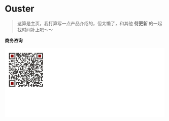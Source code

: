 # Ouster

> 这算是主页，我打算写一点产品介绍的，但太懒了，和其他 **待更新** 的一起找时间补上吧～～





**商务咨询**

![买雷达请扫二维码](imgs_market/wechat-qr-bg.webp)

